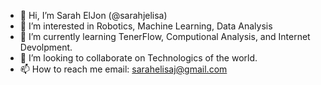- 👋 Hi, I’m Sarah ElJon (@sarahjelisa)
- 👀 I’m interested in Robotics, Machine Learning, Data Analysis 
- 🌱 I’m currently learning TenerFlow, Computional Analysis, and Internet Devolpment. 
- 💞️ I’m looking to collaborate on Technologics of the world.
- 📫 How to reach me email: sarahelisaj@gmail.com

<!---
sarahjelisa/sarahjelisa is a ✨ special ✨ repository because its `README.md` (this file) appears on your GitHub profile.
You can click the Preview link to take a look at your changes.
--->
